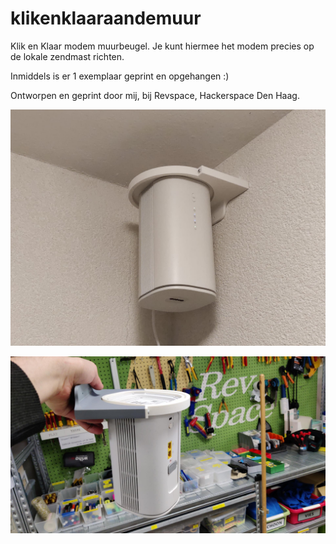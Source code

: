# klikenklaaraandemuur
Klik en Klaar modem muurbeugel. Je kunt hiermee het modem precies op de lokale zendmast richten.

Inmiddels is er 1 exemplaar geprint en opgehangen :)

Ontworpen en geprint door mij, bij Revspace, Hackerspace Den Haag.

![Voorbeeld](2024-10-19-06-44-19-241.jpg "Voorbeeld")

![Voorbeeld](voorbeeld2.jpeg "Voorbeeld")
